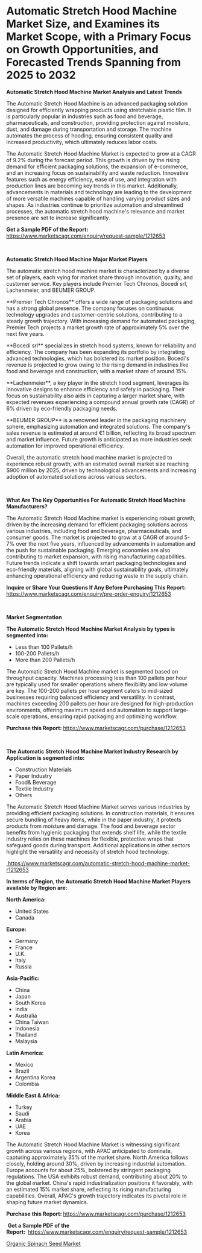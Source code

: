 <p><h1>Automatic Stretch Hood Machine Market Size, and Examines its Market Scope, with a Primary Focus on Growth Opportunities, and Forecasted Trends Spanning from 2025 to 2032</h1></p><p><strong>Automatic Stretch Hood Machine Market Analysis and Latest Trends</strong></p>
<p><p>The Automatic Stretch Hood Machine is an advanced packaging solution designed for efficiently wrapping products using stretchable plastic film. It is particularly popular in industries such as food and beverage, pharmaceuticals, and construction, providing protection against moisture, dust, and damage during transportation and storage. The machine automates the process of hooding, ensuring consistent quality and increased productivity, which ultimately reduces labor costs.</p><p>The Automatic Stretch Hood Machine Market is expected to grow at a CAGR of 9.2% during the forecast period. This growth is driven by the rising demand for efficient packaging solutions, the expansion of e-commerce, and an increasing focus on sustainability and waste reduction. Innovative features such as energy efficiency, ease of use, and integration with production lines are becoming key trends in this market. Additionally, advancements in materials and technology are leading to the development of more versatile machines capable of handling varying product sizes and shapes. As industries continue to prioritize automation and streamlined processes, the automatic stretch hood machine's relevance and market presence are set to increase significantly.</p></p>
<p><strong>Get a Sample PDF of the Report:&nbsp;</strong> <a href="https://www.marketscagr.com/enquiry/request-sample/1212653?utm_campaign=3432&utm_medium=2&utm_source=Github&utm_content=ia&utm_term=24032025&utm_id=automatic-stretch-hood-machine">https://www.marketscagr.com/enquiry/request-sample/1212653</a></p>
<p>&nbsp;</p>
<p><strong>Automatic Stretch Hood Machine Major Market Players</strong></p>
<p><p>The automatic stretch hood machine market is characterized by a diverse set of players, each vying for market share through innovation, quality, and customer service. Key players include Premier Tech Chronos, Bocedi srl, Lachenmeier, and BEUMER GROUP.</p><p>**Premier Tech Chronos** offers a wide range of packaging solutions and has a strong global presence. The company focuses on continuous technology upgrades and customer-centric solutions, contributing to a steady growth trajectory. With increasing demand for automated packaging, Premier Tech projects a market growth rate of approximately 5% over the next five years.</p><p>**Bocedi srl** specializes in stretch hood systems, known for reliability and efficiency. The company has been expanding its portfolio by integrating advanced technologies, which has bolstered its market position. Bocedi's revenue is projected to grow owing to the rising demand in industries like food and beverage and construction, with a market share of around 15%.</p><p>**Lachenmeier**, a key player in the stretch hood segment, leverages its innovative designs to enhance efficiency and safety in packaging. Their focus on sustainability also aids in capturing a larger market share, with expected revenues experiencing a compound annual growth rate (CAGR) of 6% driven by eco-friendly packaging needs.</p><p>**BEUMER GROUP** is a renowned leader in the packaging machinery sphere, emphasizing automation and integrated solutions. The company's sales revenue is estimated at around €1 billion, reflecting its broad spectrum and market influence. Future growth is anticipated as more industries seek automation for improved operational efficiency.</p><p>Overall, the automatic stretch hood machine market is projected to experience robust growth, with an estimated overall market size reaching $900 million by 2025, driven by technological advancements and increasing adoption of automated solutions across various sectors.</p></p>
<p>&nbsp;</p>
<p><strong>What Are The Key Opportunities For Automatic Stretch Hood Machine Manufacturers?</strong></p>
<p><p>The Automatic Stretch Hood Machine market is experiencing robust growth, driven by the increasing demand for efficient packaging solutions across various industries, including food and beverage, pharmaceuticals, and consumer goods. The market is projected to grow at a CAGR of around 5-7% over the next five years, influenced by advancements in automation and the push for sustainable packaging. Emerging economies are also contributing to market expansion, with rising manufacturing capabilities. Future trends indicate a shift towards smart packaging technologies and eco-friendly materials, aligning with global sustainability goals, ultimately enhancing operational efficiency and reducing waste in the supply chain.</p></p>
<p><strong>Inquire or Share Your Questions If Any Before Purchasing This Report:</strong> <a href="https://www.marketscagr.com/enquiry/pre-order-enquiry/1212653?utm_campaign=3432&utm_medium=2&utm_source=Github&utm_content=ia&utm_term=24032025&utm_id=automatic-stretch-hood-machine">https://www.marketscagr.com/enquiry/pre-order-enquiry/1212653</a></p>
<p>&nbsp;</p>
<p><strong>Market Segmentation</strong></p>
<p><strong>The Automatic Stretch Hood Machine Market Analysis by types is segmented into:</strong></p>
<p><ul><li>Less than 100 Pallets/h</li><li>100-200 Pallets/h</li><li>More than 200 Pallets/h</li></ul></p>
<p><p>The Automatic Stretch Hood Machine market is segmented based on throughput capacity. Machines processing less than 100 pallets per hour are typically used for smaller operations where flexibility and low volume are key. The 100-200 pallets per hour segment caters to mid-sized businesses requiring balanced efficiency and versatility. In contrast, machines exceeding 200 pallets per hour are designed for high-production environments, offering maximum speed and automation to support large-scale operations, ensuring rapid packaging and optimizing workflow.</p></p>
<p><strong>Purchase this Report:&nbsp;</strong><a href="https://www.marketscagr.com/purchase/1212653?utm_campaign=3432&utm_medium=2&utm_source=Github&utm_content=ia&utm_term=24032025&utm_id=automatic-stretch-hood-machine">https://www.marketscagr.com/purchase/1212653</a></p>
<p>&nbsp;</p>
<p><strong>The Automatic Stretch Hood Machine Market Industry Research by Application is segmented into:</strong></p>
<p><ul><li>Construction Materials</li><li>Paper Industry</li><li>Food& Beverage</li><li>Textile Industry</li><li>Others</li></ul></p>
<p><p>The Automatic Stretch Hood Machine Market serves various industries by providing efficient packaging solutions. In construction materials, it ensures secure bundling of heavy items, while in the paper industry, it protects products from moisture and damage. The food and beverage sector benefits from hygienic packaging that extends shelf life, while the textile industry relies on these machines for flexible, protective wraps that safeguard goods during transport. Additional applications in other sectors highlight the versatility and necessity of stretch hood technology.</p></p>
<p><a href="https://www.marketscagr.com/automatic-stretch-hood-machine-market-r1212653?utm_campaign=3432&utm_medium=2&utm_source=Github&utm_content=ia&utm_term=24032025&utm_id=automatic-stretch-hood-machine">&nbsp;https://www.marketscagr.com/automatic-stretch-hood-machine-market-r1212653</a></p>
<p><strong>In terms of Region, the Automatic Stretch Hood Machine Market Players available by Region are:</strong></p>
<p>
    <p> <strong> North America: </strong>
        <ul>
            <li>United States</li>
            <li>Canada</li>
        </ul>
        </p> 
    <p> <strong> Europe: </strong>
        <ul>
            <li>Germany</li>
            <li>France</li>
            <li>U.K.</li>
            <li>Italy</li>
            <li>Russia</li>
        </ul>
        </p> 
    <p> <strong> Asia-Pacific: </strong>
        <ul>
            <li>China</li>
            <li>Japan</li>
            <li>South Korea</li>
            <li>India</li>
            <li>Australia</li>
            <li>China Taiwan</li>
            <li>Indonesia</li>
            <li>Thailand</li>
            <li>Malaysia</li>
        </ul>
        </p> 
    <p> <strong> Latin America: </strong>
        <ul>
            <li>Mexico</li>
            <li>Brazil</li>
            <li>Argentina Korea</li>
            <li>Colombia</li>
        </ul>
        </p> 
    <p> <strong> Middle East & Africa: </strong>
        <ul>
            <li>Turkey</li>
            <li>Saudi</li>
            <li>Arabia</li>
            <li>UAE</li>
            <li>Korea</li>
        </ul>
    </p>
    </p>
<p><p>The Automatic Stretch Hood Machine Market is witnessing significant growth across various regions, with APAC anticipated to dominate, capturing approximately 35% of the market share. North America follows closely, holding around 30%, driven by increasing industrial automation. Europe accounts for about 25%, bolstered by stringent packaging regulations. The USA exhibits robust demand, contributing about 20% to the global market. China's rapid industrialization positions it favorably, with an estimated 15% market share, reflecting its rising manufacturing capabilities. Overall, APAC's growth trajectory indicates its pivotal role in shaping future market dynamics.</p></p>
<p><strong>Purchase this Report: </strong><a href="https://www.marketscagr.com/purchase/1212653?utm_campaign=3432&utm_medium=2&utm_source=Github&utm_content=ia&utm_term=24032025&utm_id=automatic-stretch-hood-machine">https://www.marketscagr.com/purchase/1212653</a></p>
<p>&nbsp;<strong>Get a Sample PDF of the Report:&nbsp;&nbsp;</strong><a href="https://www.marketscagr.com/enquiry/request-sample/1212653?utm_campaign=3432&utm_medium=2&utm_source=Github&utm_content=ia&utm_term=24032025&utm_id=automatic-stretch-hood-machine">https://www.marketscagr.com/enquiry/request-sample/1212653</a></p>
<p><strong></strong></p>
<p><p><a href="https://github.com/enieyfabius/Market-Research-Report-List-1/blob/main/organic-spinach-seed-market.md?utm_campaign=3432&utm_medium=2&utm_source=Github&utm_content=ia&utm_term=24032025&utm_id=automatic-stretch-hood-machine">Organic Spinach Seed Market</a></p></p>